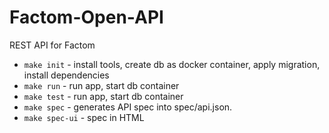 # Factom-Open-API
REST API for Factom

- `make init` - install tools, create db as docker container, apply migration, install dependencies
- `make run`  - run app, start db container
- `make test` - run app, start db container
- `make spec` - generates API spec into spec/api.json.
- `make spec-ui` - spec in HTML